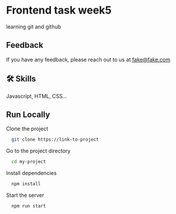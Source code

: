 # Frontend task week5

learning git and github

## Feedback

If you have any feedback, please reach out to us at fake@fake.com

## 🛠 Skills

Javascript, HTML, CSS...

## Run Locally

Clone the project

```bash
  git clone https://link-to-project
```

Go to the project directory

```bash
  cd my-project
```

Install dependencies

```bash
  npm install
```

Start the server

```bash
  npm run start
```
